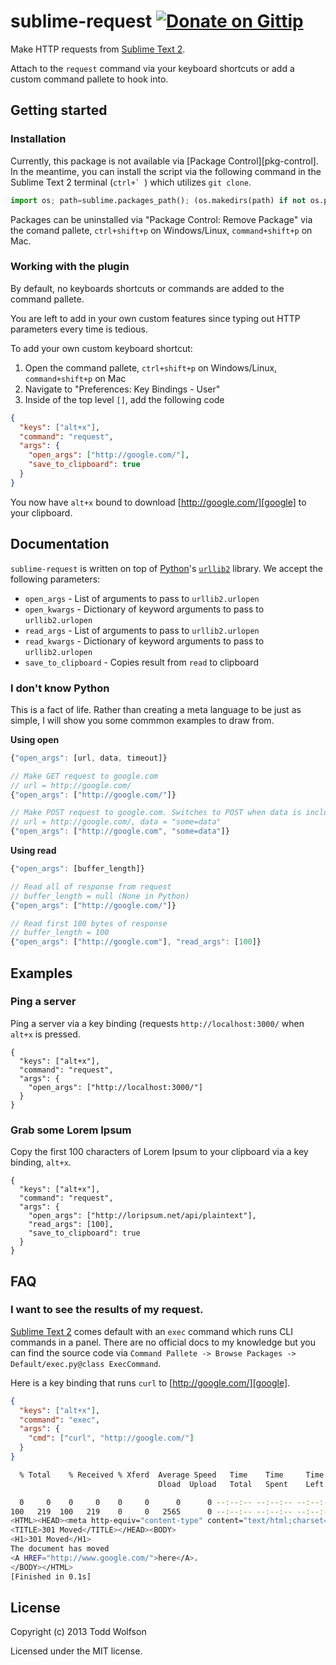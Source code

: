 # sublime-request [![Donate on Gittip](http://badgr.co/gittip/twolfson.png)](https://www.gittip.com/twolfson/)

Make HTTP requests from [Sublime Text 2][subl].

Attach to the `request` command via your keyboard shortcuts or add a custom command pallete to hook into.

[subl]: http://www.sublimetext.com/2

## Getting started
### Installation
Currently, this package is not available via [Package Control][pkg-control]. In the meantime, you can install the script via the following command in the Sublime Text 2 terminal (``ctrl+` ``) which utilizes `git clone`.

```python
import os; path=sublime.packages_path(); (os.makedirs(path) if not os.path.exists(path) else None); window.run_command('exec', {'cmd': ['git', 'clone', 'https://github.com/twolfson/sublime-request', 'request'], 'working_dir': path})
```

Packages can be uninstalled via "Package Control: Remove Package" via the comand pallete, `ctrl+shift+p` on Windows/Linux, `command+shift+p` on Mac.

### Working with the plugin
By default, no keyboards shortcuts or commands are added to the command pallete.

You are left to add in your own custom features since typing out HTTP parameters every time is tedious.

To add your own custom keyboard shortcut:

1. Open the command pallete, `ctrl+shift+p` on Windows/Linux, `command+shift+p` on Mac
2. Navigate to "Preferences: Key Bindings - User"
3. Inside of the top level `[]`, add the following code

```json
{
  "keys": ["alt+x"],
  "command": "request",
  "args": {
    "open_args": ["http://google.com/"],
    "save_to_clipboard": true
  }
}
```

You now have `alt+x` bound to download [http://google.com/][google] to your clipboard.

[google]: https://www.google.com/

## Documentation
`sublime-request` is written on top of [Python][python]'s [`urllib2`][urllib2] library. We accept the following parameters:

[python]: http://python.org/
[urllib2]: http://docs.python.org/2/library/urllib2.html

- `open_args` - List of arguments to pass to `urllib2.urlopen`
- `open_kwargs` - Dictionary of keyword arguments to pass to `urllib2.urlopen`
- `read_args` - List of arguments to pass to `urllib2.urlopen`
- `read_kwargs` - Dictionary of keyword arguments to pass to `urllib2.urlopen`
- `save_to_clipboard` - Copies result from `read` to clipboard

### I don't know Python
This is a fact of life. Rather than creating a meta language to be just as simple, I will show you some commmon examples to draw from.

**Using open**
```js
{"open_args": [url, data, timeout]}

// Make GET request to google.com
// url = http://google.com/
{"open_args": ["http://google.com/"]}

// Make POST request to google.com. Switches to POST when data is included
// url = http://google.com/, data = "some=data"
{"open_args": ["http://google.com", "some=data"]}
```

**Using read**
```js
{"open_args": [buffer_length]}

// Read all of response from request
// buffer_length = null (None in Python)
{"open_args": ["http://google.com/"]}

// Read first 100 bytes of response
// buffer_length = 100
{"open_args": ["http://google.com"], "read_args": [100]}
```

## Examples
### Ping a server
Ping a server via a key binding (requests `http://localhost:3000/` when `alt+x` is pressed.

```
{
  "keys": ["alt+x"],
  "command": "request",
  "args": {
    "open_args": ["http://localhost:3000/"]
  }
}
```

### Grab some Lorem Ipsum
Copy the first 100 characters of Lorem Ipsum to your clipboard via a key binding, `alt+x`.

```
{
  "keys": ["alt+x"],
  "command": "request",
  "args": {
    "open_args": ["http://loripsum.net/api/plaintext"],
    "read_args": [100],
    "save_to_clipboard": true
  }
}
```

## FAQ
### I want to see the results of my request.
[Sublime Text 2][subl] comes default with an `exec` command which runs CLI commands in a panel. There are no official docs to my knowledge but you can find the source code via `Command Pallete -> Browse Packages -> Default/exec.py@class ExecCommand`.

Here is a key binding that runs `curl` to [http://google.com/][google].

```json
{
  "keys": ["alt+x"],
  "command": "exec",
  "args": {
    "cmd": ["curl", "http://google.com/"]
  }
}
```

```sh
  % Total    % Received % Xferd  Average Speed   Time    Time     Time  Current
                                 Dload  Upload   Total   Spent    Left  Speed

  0     0    0     0    0     0      0      0 --:--:-- --:--:-- --:--:--     0
100   219  100   219    0     0   2565      0 --:--:-- --:--:-- --:--:--  5918
<HTML><HEAD><meta http-equiv="content-type" content="text/html;charset=utf-8">
<TITLE>301 Moved</TITLE></HEAD><BODY>
<H1>301 Moved</H1>
The document has moved
<A HREF="http://www.google.com/">here</A>.
</BODY></HTML>
[Finished in 0.1s]
```

## License
Copyright (c) 2013 Todd Wolfson

Licensed under the MIT license.

